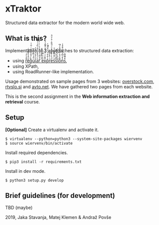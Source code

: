 # xTraktor

Structured data extractor for the modern world wide web.

## What is this?
Implementation of 3 approaches to structured data extraction:
- using [r̎͒̔̓̒e̊ͯ̎̔̏̾͆ͤ͆ͬg̃̏ͨͣ̑̑ͧ̆̓͐ͬͥ͂͗̍uͮͫ̽ͪ͆̆̈́̓͆l̒̀̔̾͛ͮ͗̊̓aͣͨͮ̐͋̏͛̉͋ͭ̏̓͑ͮ͌̄̽͑̚r͂̓ͫ͋ͯͪͧ̑͐͛ͪͮͮͨ̌̄̈ ͮ̾ͦ͂̌ͩͧ́̈́eͣ̀ͯͧ̿ͧ̂x̓͂̃̈́ͬͫ͗ͯ̔ͮ̂̃̅̓ͤͮ̈͑p̎ͭ̌ͤ̋͑ͮ̇̀͒ͫ̽̐̀̚rͪͭ̑̾̄ͫeͤͪ̽ͭ͊ͯ́̂̊ͧ͑ͩ̃͋ͥ͒̓̈́̑s̒ͨ̋̎̿͐͋ͥ̎s̏̅̽ͦ̐̈́ͣ͋̚i̽ͪ̊ͥͯ͆͛̋ͪo͌̊̈́̐̓͂͐͂͊͋̍́͆nͣ̀̽ͫ͆ͩ͒́̆ͦ̐͒̾sͤ̄̿̆͌](https://stackoverflow.com/a/1732454),
- using XPath,
- using RoadRunner-like implementation.

Usage demonstrated on sample pages from 3 websites: [overstock.com](https://www.overstock.com/), 
[rtvslo.si](https://www.rtvslo.si/) and [avto.net](https://www.avto.net/). We have gathered two
pages from each website.

This is the second assignment in the **Web information extraction and retrieval** course.

## Setup
**[Optional]** Create a virtualenv and activate it.
```
$ virtualenv --python=python3 --system-site-packages wiervenv
$ source wiervenv/bin/activate
```
  
Install required dependencies.
```
$ pip3 install -r requirements.txt
```
  
Install in dev mode.
```
$ python3 setup.py develop
```

## Brief guidelines (for development)

TBD (maybe)

2019, Jaka Stavanja, Matej Klemen & Andraž Povše
